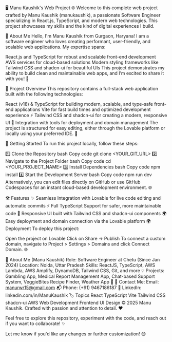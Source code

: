 🖥️ Manu Kaushik's Web Project 🌐
Welcome to this complete web project crafted by Manu Kaushik (manukaushik), a passionate Software Engineer specializing in React.js, TypeScript, and modern web technologies. This project showcases my skills and the kind of digital experiences I build.

📖 About Me
Hello, I'm Manu Kaushik from Gurgaon, Haryana! I am a software engineer who loves creating performant, user-friendly, and scalable web applications. My expertise spans:

React.js and TypeScript for robust and scalable front-end development
AWS services for cloud-based solutions
Modern styling frameworks like Tailwind CSS and shadcn-ui for beautiful UIs
This project demonstrates my ability to build clean and maintainable web apps, and I’m excited to share it with you! 🚀

🧩 Project Overview
This repository contains a full-stack web application built with the following technologies:

React (v18) & TypeScript for building modern, scalable, and type-safe front-end applications
Vite for fast build times and optimized development experience ⚡️
Tailwind CSS and shadcn-ui for creating a modern, responsive UI 🌈
Integration with tools for deployment and domain management
The project is structured for easy editing, either through the Lovable platform or locally using your preferred IDE. 🔧

🚀 Getting Started
To run this project locally, follow these steps:

1️⃣ Clone the Repository
bash
Copy code
git clone <YOUR_GIT_URL>
2️⃣ Navigate to the Project Folder
bash
Copy code
cd <YOUR_PROJECT_NAME>
3️⃣ Install Dependencies
bash
Copy code
npm install
4️⃣ Start the Development Server
bash
Copy code
npm run dev
Alternatively, you can edit files directly on GitHub or use GitHub Codespaces for an instant cloud-based development environment. 🌐

🛠️ Features
✨ Seamless Integration with Lovable for live code editing and automatic commits
⚡ Full TypeScript Support for safer, more maintainable code
📱 Responsive UI built with Tailwind CSS and shadcn-ui components
🌍 Easy deployment and domain connection via the Lovable platform
🌍 Deployment
To deploy this project:

Open the project on Lovable
Click on Share → Publish
To connect a custom domain, navigate to Project > Settings > Domains and click Connect Domain. 🌐

💼 About Me (Manu Kaushik)
Role: Software Engineer at Chetu (Since Jan 2024)
Location: Noida, Uttar Pradesh
Skills: ReactJS, TypeScript, AWS Lambda, AWS Amplify, DynamoDB, Tailwind CSS, Git, and more 💡
Projects: Gambling App, Medical Report Management App, Chat-based Support System, VeggieBites Recipe Finder, Weather App 🌟
📧 Contact Me:
Email: manurwr15@gmail.com 📬
Phone: (+91) 9467186187 📱
LinkedIn: linkedin.com/in/ManuKaushik
🏷️ Topics
React
TypeScript
Vite
Tailwind CSS
shadcn-ui
AWS
Web Development
Frontend
UI Design
© 2025 Manu Kaushik. Crafted with passion and attention to detail. ❤️

Feel free to explore this repository, experiment with the code, and reach out if you want to collaborate! ✨

Let me know if you'd like any changes or further customization! 😊
